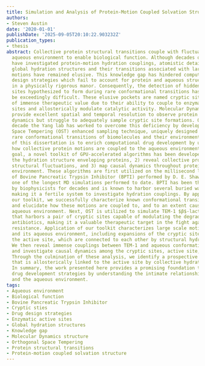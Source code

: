 ```yaml
---
title: Simulation and Analysis of Protein-Motion Coupled Solvation Structure and Dynamics
authors:
- Steven Austin
date: '2020-01-01'
publishDate: '2025-09-05T20:10:22.903232Z'
publication_types:
- thesis
abstract: Collective protein structural transitions couple with fluctuations of their
  aqueous environment to enable biological function. Although decades of experiment
  have investigated protein-motion hydration couplings, atomistic details regarding
  global hydration structures and their transitions associated with large-scale protein
  motions have remained elusive. This knowledge gap has hindered computer aided drug
  design strategies which fail to account for protein and aqueous structural transitions
  in a physically rigorous manor. Consequently, the detection of hidden drug binding
  sites hypothesized to form during rare conformational transitions has proven to
  be exceedingly difficult. These elusive pockets are named cryptic sites, and are
  of immense therapeutic value due to their ability to couple to enzymatic active
  sites and allosterically modulate catalytic activity. Molecular Dynamics (MD) simulations
  provide excellent spatial and temporal resolution to observe protein and hydration
  dynamics but struggle to adequately sample cryptic site formations. Over the past
  decade the Yang lab has worked to overcome this deficiency by developing the Orthogonal
  Space Tempering (OST) enhanced sampling technique, uniquely designed to accelerate
  rare conformational transitions of biomolecules and their environment. The focus
  of this dissertation is to enrich computational drug development by understanding
  how collective protein motions are coupled to the aqueous environment. Towards this
  goal, a novel toolkit of GPU-accelerated algorithms has been developed to 1) elucidate
  the hydration structure enveloping proteins, 2) reveal collective protein and water
  structural fluctuations, and 3) map causal dynamics throughout proteins and their
  environment. These algorithms are first utilized on the millisecond long MD simulation
  of Bovine Pancreatic Trypsin Inhibitor (BPTI) performed by D. E. Shaw Research,
  one of the longest MD simulations performed to date. BPTI has been thoroughly investigated
  by biophysicists for decades and is known to harbor several buried water molecules,
  making it a fertile system to investigate hydration couplings. By application of
  our toolkit, we successfully characterize known conformational transitions of BPTI
  and elucidate how these motions are coupled to, and to an extent caused by, the
  aqueous environment. Next, OST is utilized to simulate TEM-1 $β$-lactamase, an enzyme
  that harbors a pair of cryptic sites capable of modulating the degradation of $β$-lactam
  antibiotics, making it a valuable therapeutic target in the fight against antibiotic
  resistance. Application of our toolkit characterizes large scale motions of TEM-1
  and its aqueous environment, including expansions of the cryptic site cavities and
  the active site, which are connected to each other by structural hydration linkages.
  We then reveal immense couplings between TEM-1 and aqueous conformational transitions
  and investigate causal dynamics among the cryptic sites, active site, and the environment.
  Through the culmination of these analysis, we identify a prospective cryptic site
  that is allosterically linked to the active site by collective hydration fluctuations.
  In summary, the work presented here provides a promising foundation to enrich computational
  drug development strategies by understanding the intimate relationship between proteins
  and the aqueous environment.
tags:
- Aqueous environment
- Biological function
- Bovine Pancreatic Trypsin Inhibitor
- Cryptic sties
- Drug design strategies
- Enzymatic active sites
- Global hydration structures
- Knowledge gap
- Molecular Dynamics structure
- Orthogonal Space Tempering
- Protein structural transitions
- Protein-motion coupled solvation structure
---
```

